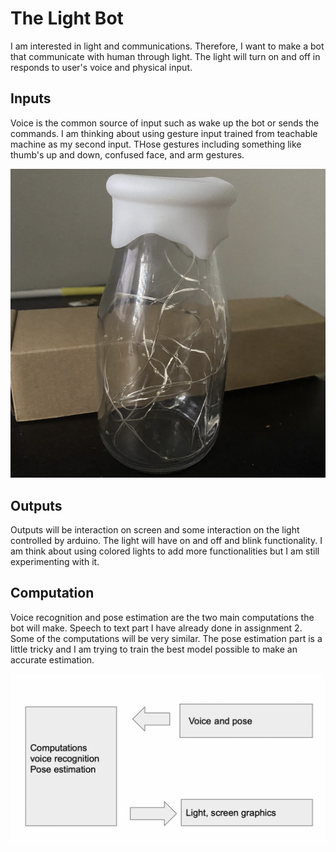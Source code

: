 # The Light Bot
I am interested in light and communications. Therefore, I want to make a bot that communicate with human through light. The light will turn on and off in responds to user's voice and physical input. 



## Inputs

Voice is the common source of input such as wake up the bot or sends the commands. I am thinking about using gesture input trained from teachable machine as my second input. THose gestures including something like thumb's up and down, confused face, and arm gestures. 

![light](light1.jpg)

## Outputs

Outputs will be interaction on screen and some interaction on the light controlled by arduino. The light will have on and off and blink functionality. I am think about using colored lights to add more functionalities but I am still experimenting with it. 

## Computation

Voice recognition and pose estimation are the two main computations the bot will make. Speech to text part I have already done in assignment 2. Some of the computations will be very similar. The pose estimation part is a little tricky and I am trying to train the best model possible to make an accurate estimation. 

![digram](digram.jpg)

